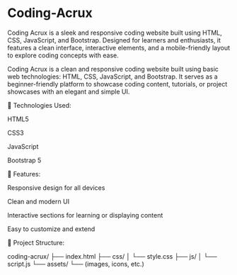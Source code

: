 # Coding-Acrux
Coding Acrux is a sleek and responsive coding website built using HTML, CSS, JavaScript, and Bootstrap. Designed for learners and enthusiasts, it features a clean interface, interactive elements, and a mobile-friendly layout to explore coding concepts with ease.

Coding Acrux is a clean and responsive coding website built using basic web technologies: HTML, CSS, JavaScript, and Bootstrap. It serves as a beginner-friendly platform to showcase coding content, tutorials, or project showcases with an elegant and simple UI.

🔧 Technologies Used:

HTML5

CSS3

JavaScript

Bootstrap 5

📁 Features:

Responsive design for all devices

Clean and modern UI

Interactive sections for learning or displaying content

Easy to customize and extend

📌 Project Structure:

coding-acrux/
├── index.html
├── css/
│   └── style.css
├── js/
│   └── script.js
└── assets/
        └── (images, icons, etc.)
